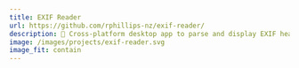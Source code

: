 ```yaml
---
title: EXIF Reader
url: https://github.com/rphillips-nz/exif-reader/
description: 🌅 Cross-platform desktop app to parse and display EXIF headers from images.
image: /images/projects/exif-reader.svg
image_fit: contain
---
```


